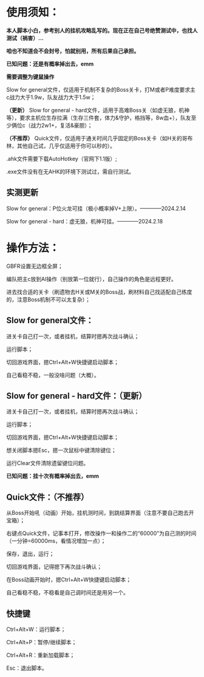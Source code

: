 # **使用须知：**


**本人脚本小白，参考别人的挂机攻略乱写的。现在正在自己号绝赞测试中，也找人测试（祸害）...**

**咱也不知道会不会封号，怕就别用，所有后果自己承担。**

**已知问题：还是有概率掉出去，emm**

**需要调整为键鼠操作**


Slow for general文件，仅适用于机制不复杂的Boss关卡，打M或者P难度要求主c战力大于1.9w，队友战力大于1.5w；

**（更新）** Slow for general - hard文件，适用于高难Boss关（如虚无狼，机神等），要求主机位生存拉满（生存三件套，体力&守护，格挡等，8w血+），队友至少俩位c（战力2w1+，复活&豪胆）；

**（不推荐）** Quick文件，仅适用于通关时间几乎固定的Boss关卡（如H关的哥布林，其他自己试，几乎仅适用于你可以秒的）。

.ahk文件需要下载AutoHotkey（官网下1.1版）;

.exe文件没有在无AHK的环境下测试过，需自行测试。

## 实测更新

Slow for general：P位火龙可挂（极小概率掉V+上限）。————2024.2.14

Slow for general - hard：虚无狼，机神可挂。————2024.2.18


# **操作方法：**


GBFR设置无边框全屏；

编队把主c放到AI操作（别放第一位就行），自己操作的角色是远程更好。

进去找合适的关卡（刷遗物去H关或M关的Boss战，刷材料自己找适配自己练度的，注意Boss机制不可以太复杂）；



## Slow for general文件：

进关卡自己打一次，或者挂机，结算时摁再次战斗确认；

运行脚本；

切回游戏界面，摁Ctrl+Alt+W快捷键启动脚本；

自己看稳不稳，一般没啥问题（大概）。


## Slow for general - hard文件：（更新）

进关卡自己打一次，或者挂机，结算时摁再次战斗确认；

运行脚本；

切回游戏界面，摁Ctrl+Alt+W快捷键启动脚本；

想关闭脚本摁Esc，摁一次鼠标中键清除键位；

运行Clear文件清除遗留键位问题。

**已知问题：挂十次有概率掉出去，emm**


## Quick文件：（不推荐）

从Boss开始吼（动画）开始，挂机测时间，到跳结算界面（注意不要自己跑去开宝箱）；

右键点Quick文件，记事本打开，修改操作一和操作二的“60000”为自己测的时间（一分钟=60000ms，看情况增加一点）；

保存，退出，运行；

切回游戏界面，记得摁下再次战斗确认；

在Boss动画开始时，摁Ctrl+Alt+W快捷键启动脚本；

自己看稳不稳，不稳看是自己调时间还是用另一个。


## 快捷键

Ctrl+Alt+W：运行脚本；

Ctrl+Alt+P：暂停/继续脚本；

Ctrl+Alt+R：重新加载脚本；

Esc：退出脚本。


